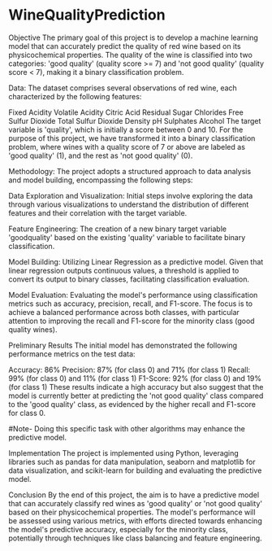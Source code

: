 # WineQualityPrediction
Objective The primary goal of this project is to develop a machine learning model that can accurately predict the quality of red wine based on its physicochemical properties. The quality of the wine is classified into two categories: 'good quality' (quality score >= 7) and 'not good quality' (quality score < 7), making it a binary classification problem.

Data: The dataset comprises several observations of red wine, each characterized by the following features:

Fixed Acidity Volatile Acidity Citric Acid Residual Sugar Chlorides Free Sulfur Dioxide Total Sulfur Dioxide Density pH Sulphates Alcohol The target variable is 'quality', which is initially a score between 0 and 10. For the purpose of this project, we have transformed it into a binary classification problem, where wines with a quality score of 7 or above are labeled as 'good quality' (1), and the rest as 'not good quality' (0).

Methodology: The project adopts a structured approach to data analysis and model building, encompassing the following steps:

Data Exploration and Visualization: Initial steps involve exploring the data through various visualizations to understand the distribution of different features and their correlation with the target variable.

Feature Engineering: The creation of a new binary target variable 'goodquality' based on the existing 'quality' variable to facilitate binary classification.

Model Building: Utilizing Linear Regression as a predictive model. Given that linear regression outputs continuous values, a threshold is applied to convert its output to binary classes, facilitating classification evaluation.

Model Evaluation: Evaluating the model's performance using classification metrics such as accuracy, precision, recall, and F1-score. The focus is to achieve a balanced performance across both classes, with particular attention to improving the recall and F1-score for the minority class (good quality wines).

Preliminary Results The initial model has demonstrated the following performance metrics on the test data:

Accuracy: 86% Precision: 87% (for class 0) and 71% (for class 1) Recall: 99% (for class 0) and 11% (for class 1) F1-Score: 92% (for class 0) and 19% (for class 1) These results indicate a high accuracy but also suggest that the model is currently better at predicting the 'not good quality' class compared to the 'good quality' class, as evidenced by the higher recall and F1-score for class 0.

#Note- Doing this specific task with other algorithms may enhance the predictive model.

Implementation The project is implemented using Python, leveraging libraries such as pandas for data manipulation, seaborn and matplotlib for data visualization, and scikit-learn for building and evaluating the predictive model.

Conclusion By the end of this project, the aim is to have a predictive model that can accurately classify red wines as 'good quality' or 'not good quality' based on their physicochemical properties. The model's performance will be assessed using various metrics, with efforts directed towards enhancing the model's predictive accuracy, especially for the minority class, potentially through techniques like class balancing and feature engineering.

